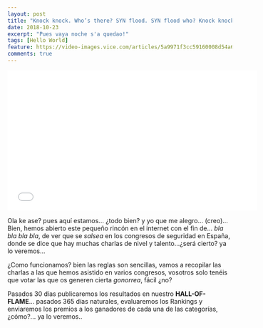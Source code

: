 ```yaml
---
layout: post
title: "Knock knock. Who’s there? SYN flood. SYN flood who? Knock knock.…"
date: 2018-10-23
excerpt: "Pues vaya noche s'a quedao!"
tags: [Hello World]
feature: https://video-images.vice.com/articles/5a9971f3cc59160008d54a6c/lede/1520005620800-happyhacker.jpeg
comments: true
---
```

<iframe width="560" height="315" src="//www.youtube.com/embed/2mRzJ3qVh50" frameborder="0"> </iframe>


Ola ke ase? pues aquí estamos... ¿todo bien? y yo que me alegro... (creo)... Bien, hemos abierto este pequeño rincón en el internet con el fin de... *bla bla bla bla*, de ver que se *salsea* en los congresos de seguridad en España, donde se dice que hay muchas charlas de nivel y talento...¿será cierto? ya lo veremos...  
  
¿Como funcionamos? bien las reglas son sencillas, vamos a recopilar las charlas a las que hemos asistido en varios congresos, vosotros solo tenéis que votar las que os generen cierta *gonorrea*, fácil ¿no?  
  
Pasados 30 días publicaremos los resultados en nuestro **HALL-OF-FLAME**... pasados 365 días naturales, evaluaremos los Rankings y enviaremos los premios a los ganadores de cada una de las categorías, ¿cómo?... ya lo veremos..
